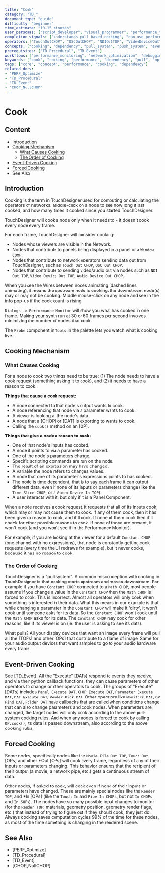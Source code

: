 ```yaml
---
title: "Cook"
category: "TD_"
document_type: "guide"
difficulty: "beginner"
time_estimate: "10-15 minutes"
user_personas: ["script_developer", "visual_programmer", "performance_tuner", "beginner"]
completion_signals: ["understands_pull_based_cooking", "can_use_performance_monitor", "knows_what_triggers_a_cook"]
operators: ["TouchOutCHOP", "OSCOutCHOP", "NDIOutTOP", "VideoDeviceOutTOP", "AudioDeviceOutCHOP", "ConstantCHOP", "MathCHOP", "TimeSliceCHOP", "VideoDeviceInTOP", "RenderTOP", "NullCHOP"]
concepts: ["cooking", "dependency", "pull_system", "push_system", "event", "performance", "optimization"]
prerequisites: ["TD_Procedural", "TD_Event"]
workflows: ["performance_monitoring", "network_optimization", "debugging"]
keywords: ["cook", "cooking", "performance", "dependency", "pull", "optimize"]
tags: ["core", "concept", "performance", "cooking", "dependency"]
related_docs:
- "PERF_Optimize"
- "TD_Procedural"
- "TD_Event"
- "CHOP_NullCHOP"
---
```


# Cook

## Content
- [Introduction](#introduction)
- [Cooking Mechanism](#cooking-mechanism)
  - [What Causes Cooking](#what-causes-cooking)
  - [The Order of Cooking](#the-order-of-cooking)
- [Event-Driven Cooking](#event-driven-cooking)
- [Forced Cooking](#forced-cooking)
- [See Also](#see-also)

## Introduction

Cooking is the term in TouchDesigner used for computing or calculating the operators of networks. Middle-click on a node to see how long it last cooked, and how many times it cooked since you started TouchDesigner.

TouchDesigner will cook a node only when it needs to - it doesn't cook every node every frame.

For each frame, TouchDesigner will consider cooking:

- Nodes whose viewers are visible in the Network.
- Nodes that contribute to panels being displayed in a panel or a `Window COMP`.
- Nodes that contribute to network operators sending data out from TouchDesigner, such as `Touch Out CHOP`, `OSC Out CHOP`.
- Nodes that contribute to sending video/audio out via nodes such as `NDI Out TOP`, `Video Device Out TOP`, `Audio Device Out CHOP`.

When you see the Wires between nodes animating (dashed lines animating), it means the upstream node is cooking. the downstream node(s) may or may not be cooking. Middle mouse-click on any node and see in the info pop-up if the cook count is rising.

`Dialogs -> Performance Monitor` will show you what has cooked in one frame. Making your synth run at 30 or 60 frames per second involves minimizing the number of nodes that cook.

The `Probe` component in `Tools` in the palette lets you watch what is cooking live.

## Cooking Mechanism

### What Causes Cooking

For a node to cook two things need to be true: (1) The node needs to have a cook request (something asking it to cook), and (2) it needs to have a reason to cook.

**Things that cause a cook request:**

- A node connected to that node's output wants to cook.
- A node referencing that node via a parameter wants to cook.
- A viewer is looking at the node's data.
- A node that a [CHOP] or [DAT] is exporting to wants to cook.
- Calling the `cook()` method on an [OP].

**Things that give a node a reason to cook:**

- One of that node's inputs has cooked.
- A node it points to via a parameter has cooked.
- One of the node's parameters change.
- Specific scripting commands are run on the node.
- The result of an expression may have changed.
- A variable the node refers to changes values.
- A node that one of its parameter's expressions points to has cooked.
- The node is time dependent, that is to say each frame it can output different data, even if none of its inputs or parameters change (like the `Time Slice CHOP`, or a `Video Device In TOP`).
- A user interacts with it, but only if it is a Panel Component.

When a node receives a cook request, it requests that all of its inputs cook, which may or may not cause them to cook. If any of them cook, then it has been given a reason to cook, and it'll cook. If none of them cook then it'll check for other possible reasons to cook. If none of those are present, it won't cook (and you won't see it in the Performance Monitor).

For example, if you are looking at the viewer for a default `Constant CHOP` (one channel with no expressions), that node is constantly getting cook requests (every time the UI redraws for example), but it never cooks, because it has no reason to cook.

### The Order of Cooking

TouchDesigner is a "pull system". A common misconception with cooking in TouchDesigner is that cooking starts upstream and moves downstream. For example if you have `Constant CHOP` connected to a `Math CHOP`, most people assume if you change a value in the `Constant CHOP` then the `Math CHOP` is forced to cook. This is incorrect. Almost all operators will only cook when something is interested in their data. What this means in our example is that while changing a parameter in the `Constant CHOP` will make it 'dirty', it won't cook until someone asks for its data. So the `Constant CHOP` won't cook until the `Math CHOP` asks for its data. The `Constant CHOP` may cook for other reasons, like if its viewer is on (ie. the user is asking to see its data).

What pulls? All your display devices that want an image every frame will pull all the [TOPs] and other [OPs] that contribute to a frame of image. Same for your audio output devices that want samples to go to your audio hardware every frame.

## Event-Driven Cooking

See [TD_Event]. All the "Execute" [DATs] respond to events they receive, and via their python callback functions, they can cause parameters of other operators to change or other operators to cook. The groups of "Execute" [DATs] includes `Panel Execute DAT`, `CHOP Execute DAT`, `Parameter Execute DAT`, `DAT Execute DAT`, `Render Pick DAT`. Other operators like `Monitors DAT`, `OP Find DAT`, `Folder DAT` have callbacks that are called when conditions change that can also change parameters and cook nodes. When parameters are changed, the target nodes will only cook according to the above pull-system cooking rules. And when any nodes is forced to cook by calling `OP.cook()`, its data is passed downstream, also according to the above cooking rules.

## Forced Cooking

Some nodes, specifically nodes like the `Movie File Out TOP`, `Touch Out` [OPs] and other *Out [OPs] will cook every frame, regardless of any of their inputs or parameters changing. This behavior ensures that the recipient of their output (a movie, a network pipe, etc.) gets a continuous stream of data.

Other nodes, if asked to cook, will cook even if none of their inputs or parameters have changed. These are mainly special nodes like the `Render TOP`, and *In [OPs] (like the `Touch In` and `Pipe In CHOPs`, but not `In CHOPs` and `In SOPs`). The nodes have so many possible input changes to monitor (for the `Render TOP`: materials, geometry position, geometry render flags, etc.) that instead of trying to figure out if they should cook, they just do. Always cooking saves computation cycles 99% of the time for these nodes, as most of the time something is changing in the rendered scene.

## See Also

- [PERF_Optimize]
- [TD_Procedural]
- [TD_Event]
- [CHOP_NullCHOP]

